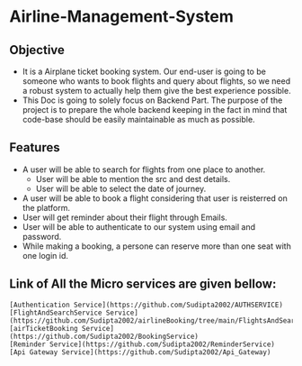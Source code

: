 # Airline-Management-System

## Objective
  - It is a Airplane ticket booking system. Our end-user is going to be someone who wants to book flights and query about flights, so we need a robust system to actually help them give the best experience possible.
  - This Doc is going to solely focus on Backend Part. The purpose of the project is to prepare the whole backend keeping in the fact in mind that code-base should be easily maintainable as much as possible.
 
## Features
  - A user will be able to search for flights from one place to another.
    - User will be able to mention the src and dest details.
    - User will be able to select the date of journey.
  - A user will be able to book a flight considering that user is reisterred on the platform.
  - User will get reminder about their flight through Emails.
  - User will be able to authenticate to our system using email and password.
  - While making a booking, a persone can reserve more than one seat with one login id.
 
 ## Link of All the Micro services are given bellow:
 
    [Authentication Service](https://github.com/Sudipta2002/AUTHSERVICE)
    [FlightAndSearchService Service](https://github.com/Sudipta2002/airlineBooking/tree/main/FlightsAndSearch)
    [airTicketBooking Service](https://github.com/Sudipta2002/BookingService)
    [Reminder Service](https://github.com/Sudipta2002/ReminderService)
    [Api Gateway Service](https://github.com/Sudipta2002/Api_Gateway)
   
